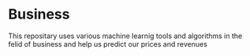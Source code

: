 # Business 
This repositary uses various machine learnig tools and algorithms in the felid of business and help us predict our prices and revenues
